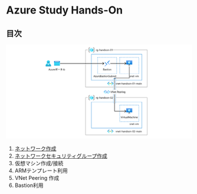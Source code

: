 # Azure Study Hands-On

## 目次

![完成状態](/docs/images/ex00-0000-completed.png)

1. [ネットワーク作成](exercise01.md)
1. [ネットワークセキュリティグループ作成](exercise02.md)
1. 仮想マシン作成/接続
1. ARMテンプレート利用
1. VNet Peering 作成
1. Bastion利用

